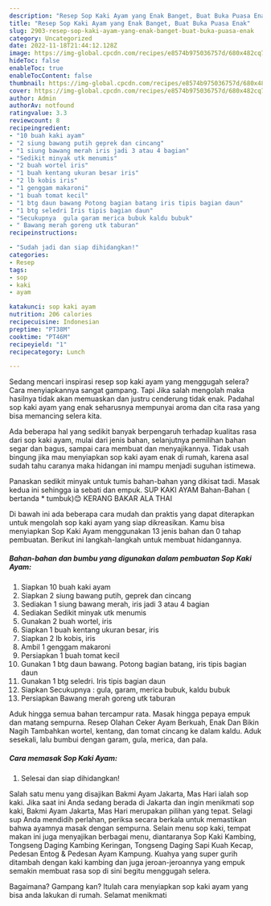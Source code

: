 ```yaml
---
description: "Resep Sop Kaki Ayam yang Enak Banget, Buat Buka Puasa Enak"
title: "Resep Sop Kaki Ayam yang Enak Banget, Buat Buka Puasa Enak"
slug: 2903-resep-sop-kaki-ayam-yang-enak-banget-buat-buka-puasa-enak
category: Uncategorized
date: 2022-11-18T21:44:12.128Z
image: https://img-global.cpcdn.com/recipes/e8574b975036757d/680x482cq70/sop-kaki-ayam-foto-resep-utama.jpg
hideToc: false
enableToc: true
enableTocContent: false
thumbnail: https://img-global.cpcdn.com/recipes/e8574b975036757d/680x482cq70/sop-kaki-ayam-foto-resep-utama.jpg
cover: https://img-global.cpcdn.com/recipes/e8574b975036757d/680x482cq70/sop-kaki-ayam-foto-resep-utama.jpg
author: Admin
authorAv: notfound
ratingvalue: 3.3
reviewcount: 8
recipeingredient:
- "10 buah kaki ayam"
- "2 siung bawang putih geprek dan cincang"
- "1 siung bawang merah iris jadi 3 atau 4 bagian"
- "Sedikit minyak utk menumis"
- "2 buah wortel iris"
- "1 buah kentang ukuran besar iris"
- "2 lb kobis iris"
- "1 genggam makaroni"
- "1 buah tomat kecil"
- "1 btg daun bawang Potong bagian batang iris tipis bagian daun"
- "1 btg seledri Iris tipis bagian daun"
- "Secukupnya  gula garam merica bubuk kaldu bubuk"
- " Bawang merah goreng utk taburan"
recipeinstructions:

- "Sudah jadi dan siap dihidangkan!"
categories:
- Resep
tags:
- sop
- kaki
- ayam

katakunci: sop kaki ayam 
nutrition: 206 calories
recipecuisine: Indonesian
preptime: "PT38M"
cooktime: "PT46M"
recipeyield: "1"
recipecategory: Lunch

---
```



Sedang mencari inspirasi resep sop kaki ayam yang menggugah selera? Cara menyiapkannya sangat gampang. Tapi Jika salah mengolah maka hasilnya tidak akan memuaskan dan justru cenderung tidak enak. Padahal sop kaki ayam yang enak seharusnya mempunyai aroma dan cita rasa yang bisa memancing selera kita.


Ada beberapa hal yang sedikit banyak berpengaruh terhadap kualitas rasa dari sop kaki ayam, mulai dari jenis bahan, selanjutnya pemilihan bahan segar dan bagus, sampai cara membuat dan menyajikannya. Tidak usah bingung jika mau menyiapkan sop kaki ayam enak di rumah, karena asal sudah tahu caranya maka hidangan ini mampu menjadi suguhan istimewa.

Panaskan sedikit minyak untuk tumis bahan-bahan yang dikisat tadi. Masak kedua ini sehingga ia sebati dan empuk. SUP KAKI AYAM Bahan-Bahan ( bertanda * tumbuk)😊 KERANG BAKAR ALA THAI


Di bawah ini ada beberapa cara mudah dan praktis yang dapat diterapkan untuk mengolah sop kaki ayam yang siap dikreasikan. Kamu bisa menyiapkan Sop Kaki Ayam menggunakan 13 jenis bahan dan 0 tahap pembuatan. Berikut ini langkah-langkah untuk membuat hidangannya.

<!--inarticleads1-->

##### Bahan-bahan dan bumbu yang digunakan dalam pembuatan Sop Kaki Ayam:

1. Siapkan 10 buah kaki ayam
1. Siapkan 2 siung bawang putih, geprek dan cincang
1. Sediakan 1 siung bawang merah, iris jadi 3 atau 4 bagian
1. Sediakan Sedikit minyak utk menumis
1. Gunakan 2 buah wortel, iris
1. Siapkan 1 buah kentang ukuran besar, iris
1. Siapkan 2 lb kobis, iris
1. Ambil 1 genggam makaroni
1. Persiapkan 1 buah tomat kecil
1. Gunakan 1 btg daun bawang. Potong bagian batang, iris tipis bagian daun
1. Gunakan 1 btg seledri. Iris tipis bagian daun
1. Siapkan Secukupnya : gula, garam, merica bubuk, kaldu bubuk
1. Persiapkan  Bawang merah goreng utk taburan


Aduk hingga semua bahan tercampur rata. Masak hingga pepaya empuk dan matang sempurna. Resep Olahan Ceker Ayam Berkuah, Enak Dan Bikin Nagih Tambahkan wortel, kentang, dan tomat cincang ke dalam kaldu. Aduk sesekali, lalu bumbui dengan garam, gula, merica, dan pala. 

<!--inarticleads2-->

##### Cara memasak Sop Kaki Ayam:


1. Selesai dan siap dihidangkan!

Salah satu menu yang disajikan Bakmi Ayam Jakarta, Mas Hari ialah sop kaki. Jika saat ini Anda sedang berada di Jakarta dan ingin menikmati sop kaki, Bakmi Ayam Jakarta, Mas Hari merupakan pilihan yang tepat. Selagi sup Anda mendidih perlahan, periksa secara berkala untuk memastikan bahwa ayamnya masak dengan sempurna. Selain menu sop kaki, tempat makan ini juga menyajikan berbagai menu, diantaranya Sop Kaki Kambing, Tongseng Daging Kambing Keringan, Tongseng Daging Sapi Kuah Kecap, Pedesan Entog &amp; Pedesan Ayam Kampung. Kuahya yang super gurih ditambah dengan kaki kambing dan juga jeroan-jeroannya yang empuk semakin membuat rasa sop di sini begitu menggugah selera. 

Bagaimana? Gampang kan? Itulah cara menyiapkan sop kaki ayam yang bisa anda lakukan di rumah. Selamat menikmati
